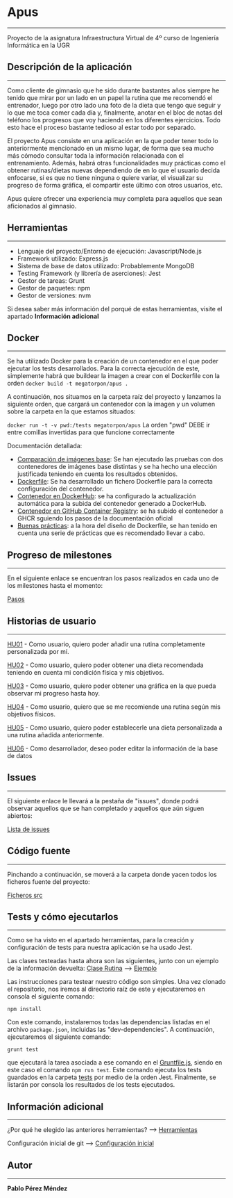 # Apus
___

Proyecto de la asignatura Infraestructura Virtual de 4º curso de Ingeniería Informática en la UGR

## Descripción de la aplicación
___

Como cliente de gimnasio que he sido durante bastantes años siempre he tenido que mirar por un lado en un papel la rutina que me recomendó el entrenador, luego por otro lado una foto de la dieta que tengo que seguir y lo que me toca comer cada día y, finalmente, anotar en el bloc de notas del teléfono los progresos que voy haciendo en los diferentes ejercicios. Todo esto hace el proceso bastante tedioso al estar todo por separado.

El proyecto Apus consiste en una aplicación en la que poder tener todo lo anteriormente mencionado en un mismo lugar, de forma que sea mucho más cómodo consultar toda la información relacionada con el entrenamiento. Además, habrá otras funcionalidades muy prácticas como el obtener rutinas/dietas nuevas dependiendo de en lo que el usuario decida enfocarse, si es que no tiene ninguna o quiere variar, el visualizar su progreso de forma gráfica, el compartir este último con otros usuarios, etc.

Apus quiere ofrecer una experiencia muy completa para aquellos que sean aficionados al gimnasio.


## Herramientas
___

<ul>
<li>Lenguaje del proyecto/Entorno de ejecución: Javascript/Node.js</li>

<li>Framework utilizado: Express.js</li>

<li>Sistema de base de datos utilizado: Probablemente MongoDB</li>

<li>Testing Framework (y librería de aserciones): Jest</li>

<li>Gestor de tareas: Grunt</li>

<li>Gestor de paquetes: npm</li>

<li>Gestor de versiones: nvm</li>
</ul>

Si desea saber más información del porqué de estas herramientas, visite el apartado **Información adicional**


## Docker
___

Se ha utilizado Docker para la creación de un contenedor en el que poder ejecutar los tests desarrollados.
Para la correcta ejecución de este, simplemente habrá que buildear la imagen a crear con el Dockerfile con la orden
`docker build -t megatorpon/apus .`

A continuación, nos situamos en la carpeta raíz del proyecto y lanzamos la siguiente orden, que cargará un contenedor con la imagen y un volumen sobre la carpeta en la que estamos situados:

`docker run -t -v pwd:/tests megatorpon/apus`
La orden "pwd" DEBE ir entre comillas invertidas para que funcione correctamente

Documentación detallada:

- [Comparación de imágenes base](https://github.com/Megatorpon/Apus/blob/main/docs/docker_doc/comparacion_contenedores.md): Se han ejecutado las pruebas con dos contenedores de imágenes base distintas y se ha hecho una elección justificada teniendo en cuenta los resultados obtenidos.
- [Dockerfile](https://github.com/Megatorpon/Apus/blob/main/Dockerfile): Se ha desarrollado un fichero Dockerfile para la correcta configuración del contenedor.
- [Contenedor en DockerHub](https://github.com/Megatorpon/Apus/blob/main/docs/docker_doc/subida_dockerhub.md): se ha configurado la actualización automática para la subida del contenedor generado a DockerHub.
- [Contenedor en GitHub Container Registry](https://github.com/Megatorpon/Apus/blob/main/docs/docker_doc/subida_githubcontainer.md): se ha subido el contenedor a GHCR sguiendo los pasos de la documentación oficial
- [Buenas prácticas](https://github.com/Megatorpon/Apus/blob/main/docs/docker_doc/buenas_practicas_docker.md): a la hora del diseño de Dockerfile, se han tenido en cuenta una serie de prácticas que es recomendado llevar a cabo.

## Progreso de milestones
___

En el siguiente enlace se encuentran los pasos realizados en cada uno de los milestones hasta el momento:

[Pasos](https://github.com/Megatorpon/Apus/blob/main/docs/pasos.md)


## Historias de usuario
___

[HU01](https://github.com/Megatorpon/Apus/issues/4) - Como usuario, quiero poder añadir una rutina completamente personalizada por mí.

[HU02](https://github.com/Megatorpon/Apus/issues/5) - Como usuario, quiero poder obtener una dieta recomendada teniendo en cuenta mi condición física y mis objetivos.

[HU03](https://github.com/Megatorpon/Apus/issues/6) - Como usuario, quiero poder obtener una gráfica en la que pueda observar mi progreso hasta hoy.

[HU04](https://github.com/Megatorpon/Apus/issues/19) - Como usuario, quiero que se me recomiende una rutina según mis objetivos físicos.

[HU05](https://github.com/Megatorpon/Apus/issues/22) - Como usuario, quiero poder establecerle una dieta personalizada a una rutina añadida anteriormente.

[HU06](https://github.com/Megatorpon/Apus/issues/42) - Como desarrollador, deseo poder editar la información de la base de datos


## Issues
___

El siguiente enlace le llevará a la pestaña de "issues", donde podrá observar aquellos que se han completado y aquellos que aún siguen abiertos:

[Lista de issues](https://github.com/Megatorpon/Apus/issues)


## Código fuente
___

Pinchando a continuación, se moverá a la carpeta donde yacen todos los ficheros fuente del proyecto:

[Ficheros src](https://github.com/Megatorpon/Apus/blob/main/src)


## Tests y cómo ejecutarlos
___

Como se ha visto en el apartado herramientas, para la creación y configuración de tests para nuestra aplicación se ha usado Jest.

Las clases testeadas hasta ahora son las siguientes, junto con un ejemplo de la información devuelta:
[Clase Rutina](https://github.com/Megatorpon/Apus/blob/main/tests/rutina.test.js) --> [Ejemplo](https://github.com/Megatorpon/Apus/blob/main/docs/test_Rutina.md)


Las instrucciones para testear nuestro código son simples. Una vez clonado el repositorio, nos iremos al directorio raíz de este y ejecutaremos en consola el siguiente comando:

`npm install`

Con este comando, instalaremos todas las dependencias listadas en el archivo `package.json`, incluidas las "dev-dependencies". A continuación, ejecutaremos el siguiente comando:

`grunt test`

que ejecutará la tarea asociada a ese comando en el [Gruntfile.js](https://github.com/Megatorpon/Apus/blob/main/Gruntfile.js), siendo en este caso el comando `npm run test`.
Este comando ejecuta los tests guardados en la carpeta [tests](https://github.com/Megatorpon/Apus/blob/main/tests) por medio de la orden Jest. Finalmente, se listarán por consola los resultados
de los tests ejecutados.


## Información adicional
___

¿Por qué he elegido las anteriores herramientas? --> [Herramientas](https://github.com/Megatorpon/Apus/blob/main/docs/herramientas.md)

Configuración inicial de git --> [Configuración inicial](https://github.com/Megatorpon/Apus/blob/main/docs/config_git.md)


## Autor
___

**Pablo Pérez Méndez**
